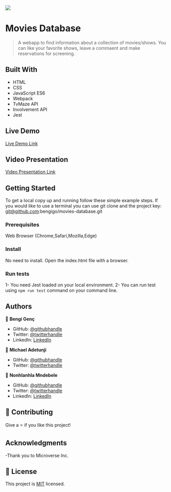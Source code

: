 ![](https://img.shields.io/badge/Microverse-blueviolet)

# Movies Database

> A webapp to find information about a collection of movies/shows. You can like your favorite shows, leave a commaent and make reservations for screening.

## Built With

- HTML
- CSS
- JavaScript ES6
- Webpack
- TvMaze API
- Involvement API
- Jest

## Live Demo

[Live Demo Link](https://drive.google.com/file/d/1GuBA_O6cSGohCIswKyfx4E8-lEnLcqyX/view?usp=sharing)

## Video Presentation

[Video Presentation Link](https://drive.google.com/file/d/1IWFHCrNGp1mMYxpOmYPbc6ErwkF_M2V5/view?usp=sharing)

## Getting Started

To get a local copy up and running follow these simple example steps. If you would like to use a terminal you can use git clone and the project key: git@github.com:bengigo/movies-database.git

### Prerequisites

Web Browser (Chrome,Safari,Mozilla,Edge)

### Install

No need to install. Open the index.html file with a browser.

### Run tests

1- You need Jest loaded on your local environment.
2- You can run test using `npm run test` command on your command line.

## Authors

👤 **Bengi Genç**

- GitHub: [@githubhandle](https://github.com/bengigo)
- Twitter: [@twitterhandle](https://twitter.com/bengi_gb)
- LinkedIn: [LinkedIn](https://www.linkedin.com/in/bengi-g-03b883199/)

👤 **Michael Adetunji**

- GitHub: [@githubhandle](https://github.com/Therealadetunji)
- Twitter: [@twitterhandle](https://twitter.com/madetunji1376)

👤 **Nonhlanhla Mndebele**

- GitHub: [@githubhandle](https://github.com/29td)
- Twitter: [@twitterhandle](https://twitter.com/NonhlanhlaMnde6)
- LinkedIn: [LinkedIn](https://www.linkedin.com/in/nonhlanhla-mndebele-ab7448226/)

## 🤝 Contributing

Give a ⭐️ if you like this project!

## Acknowledgments

-Thank you to Microverse Inc.

## 📝 License

This project is [MIT](./MIT.md) licensed.